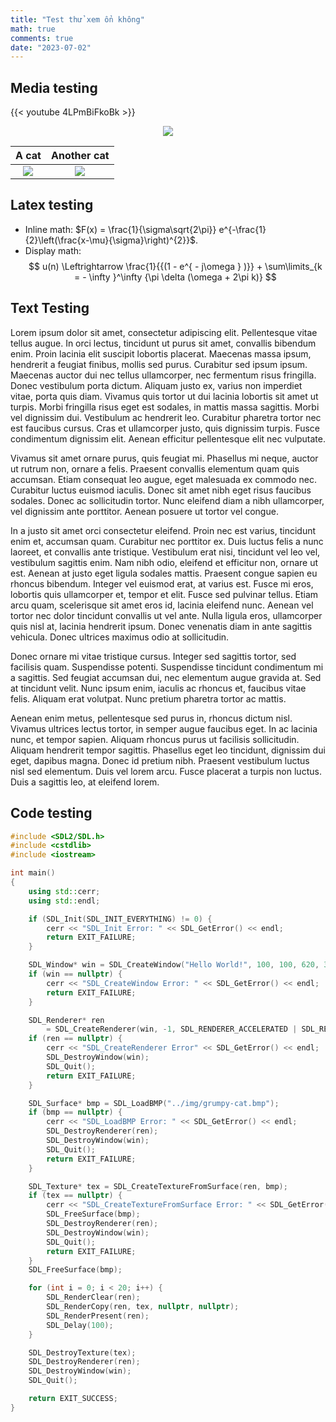 ```yaml
---
title: "Test thử xem ổn không"
math: true
comments: true
date: "2023-07-02"
---
```


## Media testing

{{< youtube 4LPmBiFkoBk >}}

<center>
<img src="https://i.pinimg.com/originals/9f/75/a5/9f75a57a63c19662473771d349da5af3.jpg">
</center>

A cat           |  Another cat
:-------------------------:|:-------------------------:
<img src="https://st3.depositphotos.com/34206678/36588/i/600/depositphotos_365880846-stock-photo-beautiful-cat-fashionable-breed-scottish.jpg"> | <img src="https://st3.depositphotos.com/34206678/36588/i/600/depositphotos_365880846-stock-photo-beautiful-cat-fashionable-breed-scottish.jpg">

## Latex testing
- Inline math: $F(x) = \frac{1}{\sigma\sqrt{2\pi}} e^{-\frac{1}{2}\left(\frac{x-\mu}{\sigma}\right)^{2}}$.
- Display math:
$$
u(n) \Leftrightarrow \frac{1}{{(1 - e^{ - j\omega } )}} + \sum\limits_{k =  - \infty }^\infty  {\pi \delta (\omega  + 2\pi k)}
$$

## Text Testing

Lorem ipsum dolor sit amet, consectetur adipiscing elit. Pellentesque vitae tellus augue. In orci lectus, tincidunt ut purus sit amet, convallis bibendum enim. Proin lacinia elit suscipit lobortis placerat. Maecenas massa ipsum, hendrerit a feugiat finibus, mollis sed purus. Curabitur sed ipsum ipsum. Maecenas auctor dui nec tellus ullamcorper, nec fermentum risus fringilla. Donec vestibulum porta dictum. Aliquam justo ex, varius non imperdiet vitae, porta quis diam. Vivamus quis tortor ut dui lacinia lobortis sit amet ut turpis. Morbi fringilla risus eget est sodales, in mattis massa sagittis. Morbi vel dignissim dui. Vestibulum ac hendrerit leo. Curabitur pharetra tortor nec est faucibus cursus. Cras et ullamcorper justo, quis dignissim turpis. Fusce condimentum dignissim elit. Aenean efficitur pellentesque elit nec vulputate.

Vivamus sit amet ornare purus, quis feugiat mi. Phasellus mi neque, auctor ut rutrum non, ornare a felis. Praesent convallis elementum quam quis accumsan. Etiam consequat leo augue, eget malesuada ex commodo nec. Curabitur luctus euismod iaculis. Donec sit amet nibh eget risus faucibus sodales. Donec ac sollicitudin tortor. Nunc eleifend diam a nibh ullamcorper, vel dignissim ante porttitor. Aenean posuere ut tortor vel congue.

In a justo sit amet orci consectetur eleifend. Proin nec est varius, tincidunt enim et, accumsan quam. Curabitur nec porttitor ex. Duis luctus felis a nunc laoreet, et convallis ante tristique. Vestibulum erat nisi, tincidunt vel leo vel, vestibulum sagittis enim. Nam nibh odio, eleifend et efficitur non, ornare ut est. Aenean at justo eget ligula sodales mattis. Praesent congue sapien eu rhoncus bibendum. Integer vel euismod erat, at varius est. Fusce mi eros, lobortis quis ullamcorper et, tempor et elit. Fusce sed pulvinar tellus. Etiam arcu quam, scelerisque sit amet eros id, lacinia eleifend nunc. Aenean vel tortor nec dolor tincidunt convallis ut vel ante. Nulla ligula eros, ullamcorper quis nisl at, lacinia hendrerit ipsum. Donec venenatis diam in ante sagittis vehicula. Donec ultrices maximus odio at sollicitudin.

Donec ornare mi vitae tristique cursus. Integer sed sagittis tortor, sed facilisis quam. Suspendisse potenti. Suspendisse tincidunt condimentum mi a sagittis. Sed feugiat accumsan dui, nec elementum augue gravida at. Sed at tincidunt velit. Nunc ipsum enim, iaculis ac rhoncus et, faucibus vitae felis. Aliquam erat volutpat. Nunc pretium pharetra tortor ac mattis.

Aenean enim metus, pellentesque sed purus in, rhoncus dictum nisl. Vivamus ultrices lectus tortor, in semper augue faucibus eget. In ac lacinia nunc, et tempor sapien. Aliquam rhoncus purus ut facilisis sollicitudin. Aliquam hendrerit tempor sagittis. Phasellus eget leo tincidunt, dignissim dui eget, dapibus magna. Donec id pretium nibh. Praesent vestibulum luctus nisl sed elementum. Duis vel lorem arcu. Fusce placerat a turpis non luctus. Duis a sagittis leo, at eleifend lorem.

## Code testing

```cpp
#include <SDL2/SDL.h>
#include <cstdlib>
#include <iostream>

int main()
{
    using std::cerr;
    using std::endl;

    if (SDL_Init(SDL_INIT_EVERYTHING) != 0) {
        cerr << "SDL_Init Error: " << SDL_GetError() << endl;
        return EXIT_FAILURE;
    }

    SDL_Window* win = SDL_CreateWindow("Hello World!", 100, 100, 620, 387, SDL_WINDOW_SHOWN);
    if (win == nullptr) {
        cerr << "SDL_CreateWindow Error: " << SDL_GetError() << endl;
        return EXIT_FAILURE;
    }

    SDL_Renderer* ren
        = SDL_CreateRenderer(win, -1, SDL_RENDERER_ACCELERATED | SDL_RENDERER_PRESENTVSYNC);
    if (ren == nullptr) {
        cerr << "SDL_CreateRenderer Error" << SDL_GetError() << endl;
        SDL_DestroyWindow(win);
        SDL_Quit();
        return EXIT_FAILURE;
    }

    SDL_Surface* bmp = SDL_LoadBMP("../img/grumpy-cat.bmp");
    if (bmp == nullptr) {
        cerr << "SDL_LoadBMP Error: " << SDL_GetError() << endl;
        SDL_DestroyRenderer(ren);
        SDL_DestroyWindow(win);
        SDL_Quit();
        return EXIT_FAILURE;
    }

    SDL_Texture* tex = SDL_CreateTextureFromSurface(ren, bmp);
    if (tex == nullptr) {
        cerr << "SDL_CreateTextureFromSurface Error: " << SDL_GetError() << endl;
        SDL_FreeSurface(bmp);
        SDL_DestroyRenderer(ren);
        SDL_DestroyWindow(win);
        SDL_Quit();
        return EXIT_FAILURE;
    }
    SDL_FreeSurface(bmp);

    for (int i = 0; i < 20; i++) {
        SDL_RenderClear(ren);
        SDL_RenderCopy(ren, tex, nullptr, nullptr);
        SDL_RenderPresent(ren);
        SDL_Delay(100);
    }

    SDL_DestroyTexture(tex);
    SDL_DestroyRenderer(ren);
    SDL_DestroyWindow(win);
    SDL_Quit();

    return EXIT_SUCCESS;
}
```
